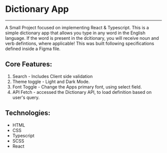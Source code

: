 # Dictionary App
---
A Small Project focused on implementing React & Typescript.
This is a simple dictionary app that allows you type in any word in the English language. If the word is present in the dcitionary,
you will receive noun and verb defintions, where applicable! This was built following specifications defined inside a Figma file. 

## Core Features: 
1. Search - Includes Client side validation 
2. Theme toggle - Light and Dark Mode.
3. Font Toggle - Change the Apps primary font, using select field.
4. API Fetch - accessed the Dictionary API, to load definition based on user's query.

## Technologies:
* HTML
* CSS
* Typescript
* SCSS
* React


